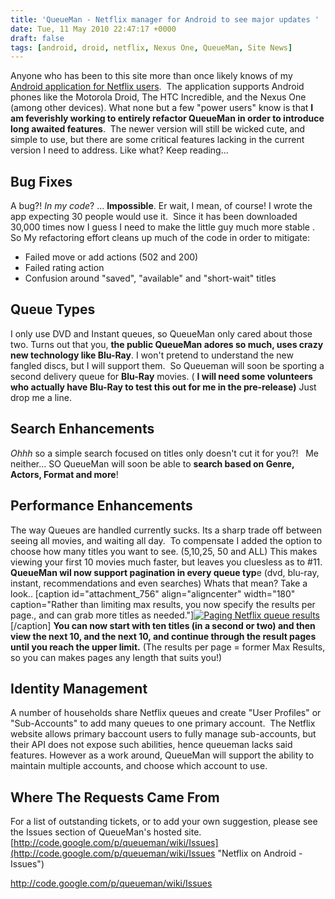 ```yaml
---
title: 'QueueMan - Netflix manager for Android to see major updates '
date: Tue, 11 May 2010 22:47:17 +0000
draft: false
tags: [android, droid, netflix, Nexus One, QueueMan, Site News]
---
```


Anyone who has been to this site more than once likely knows of my [Android application for Netflix users](https://blog.edwardawebb.com/site-news/netflix-queue-manager-android-phones "Netflix on Android").  The application supports Android phones like the Motorola Droid, The HTC Incredible, and the Nexus One (among other devices). What none but a few "power users" know is that **I am feverishly working to entirely refactor QueueMan in order to introduce long awaited features**.  The newer version will still be wicked cute, and simple to use, but there are some critical features lacking in the current version I need to address. Like what? Keep reading...

Bug Fixes
---------

A bug?! _In my code_? ... **Impossible**. Er wait, I mean, of course! I wrote the app expecting 30 people would use it.  Since it has been downloaded 30,000 times now I guess I need to make the little guy much more stable .  So My refactoring effort cleans up much of the code in order to mitigate:

*   Failed move or add actions (502 and 200)
*   Failed rating action
*   Confusion around "saved", "available" and "short-wait" titles

Queue Types
-----------

I only use DVD and Instant queues, so QueueMan only cared about those two. Turns out that you, **the public QueueMan adores so much, uses crazy new technology like Blu-Ray**. I won't pretend to understand the new fangled discs, but I will support them.  So Queueman will soon be sporting a second delivery queue for **Blu-Ray** movies. ( **I will need some volunteers who actually have Blu-Ray to test this out for me in the pre-release)** Just drop me a line.

Search Enhancements
-------------------

_Ohhh_ so a simple search focused on titles only doesn't cut it for you?!   Me neither... SO QueueMan will soon be able to **search based on Genre, Actors, Format and more**!

Performance Enhancements
------------------------

The way Queues are handled currently sucks. Its a sharp trade off between seeing all movies, and waiting all day.  To compensate I added the option to choose how many titles you want to see. (5,10,25, 50 and ALL) This makes viewing your first 10 movies much faster, but leaves you cluesless as to #11. **QueueMan wil now support pagination in every queue typ**e (dvd, blu-ray, instant, recommendations and even searches) Whats that mean? Take a look.. \[caption id="attachment_756" align="aligncenter" width="180" caption="Rather than limiting max results, you now specify the results per page., and can grab more titles as needed."\][![](https://blog.edwardawebb.com/wp-content/uploads/2010/05/paging10-180x300.png "Paging Netflix queue results ")](https://blog.edwardawebb.com/wp-content/uploads/2010/05/paging10.png)\[/caption\] **You can now start with ten titles (in a second or two) and then view the next 10, and the next 10, and continue through the result pages until you reach the upper limit.** (The results per page = former Max Results, so you can makes pages any length that suits you!)

Identity Management
-------------------

A number of households share Netflix queues and create "User Profiles" or "Sub-Accounts" to add many queues to one primary account.  The Netflix website allows primary baccount users to fully manage sub-accounts, but their API does not expose such abilities, hence queueman lacks said features. However as a work around, QueueMan will support the ability to maintain multiple accounts, and choose which account to use.

Where The Requests Came From
----------------------------

For a list of outstanding tickets, or to add your own suggestion, please see the Issues section of QueueMan's hosted site. [http://code.google.com/p/queueman/wiki/Issues](http://code.google.com/p/queueman/wiki/Issues "Netflix on Android - Issues")

http://code.google.com/p/queueman/wiki/Issues
